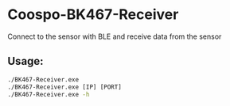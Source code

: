 # Coospo-BK467-Receiver 
Connect to the sensor with BLE and receive data from the sensor

## Usage:
```cmd
./BK467-Receiver.exe
./BK467-Receiver.exe [IP] [PORT]
./BK467-Receiver.exe -h
```
